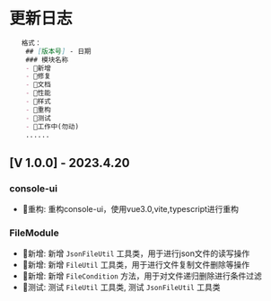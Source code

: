 # 更新日志

```markdown
   格式：
    ## [版本号] - 日期
    ### 模块名称
    - 🎈新增
    - 🐞修复
    - 📝文档
    - 🚀性能
    - 🎨样式
    - 🧹重构
    - 🧪测试
    - 🚧工作中(勿动)
    ......
```
## [V 1.0.0] - 2023.4.20
### console-ui
- 🧹重构: 重构console-ui，使用vue3.0,vite,typescript进行重构

### FileModule
- 🎈新增: 新增 `JsonFileUtil` 工具类，用于进行json文件的读写操作
- 🎈新增: 新增 `FileUtil` 工具类，用于进行文件复制文件删除等操作
- 🎈新增: 新增 `FileCondition` 方法，用于对文件递归删除进行条件过滤
- 🧪测试: 测试 `FileUtil` 工具类, 测试 `JsonFileUtil` 工具类



